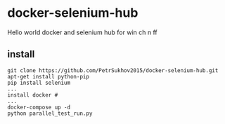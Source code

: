 # docker-selenium-hub
Hello world docker and selenium hub for win ch n ff
## install
```
git clone https://github.com/PetrSukhov2015/docker-selenium-hub.git
apt-get install python-pip
pip install selenium
...
install docker # 
...
docker-compose up -d
python parallel_test_run.py



